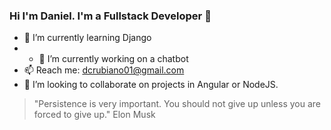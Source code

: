 ### Hi I'm Daniel. I'm a Fullstack Developer 👋

- 🌱 I’m currently learning Django
- - 🔭 I’m currently working on a chatbot
- 📫 Reach me: dcrubiano01@gmail.com
- 👯 I’m looking to collaborate on projects in Angular or NodeJS.

> "Persistence is very important. You should not give up unless you are forced to give up." Elon Musk
<!--
**dc-rubiano-rojas/dc-rubiano-rojas** is a ✨ _special_ ✨ repository because its `README.md` (this file) appears on your GitHub profile.

Here are some ideas to get you started:

- 🔭 I’m currently working on a chatbot
- 🌱 I’m currently learning Django
- 👯 I’m looking to collaborate...
- 💬 Ask me about ...
- 📫 How to reach me: dcrubiano01@gmail.com
- 😄 Pronouns: ...
- ⚡ Fun fact: ...
-->
